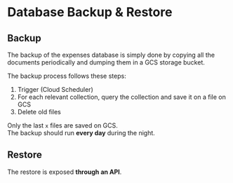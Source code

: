 # Database Backup & Restore

## Backup
The backup of the expenses database is simply done by copying all the documents periodically and dumping them in a GCS storage bucket. 

The backup process follows these steps: 

1. Trigger (Cloud Scheduler)
2. For each relevant collection, query the collection and save it on a file on GCS
3. Delete old files

Only the last `x` files are saved on GCS. <br>
The backup should run **every day** during the night. 

## Restore
The restore is exposed **through an API**. <br>